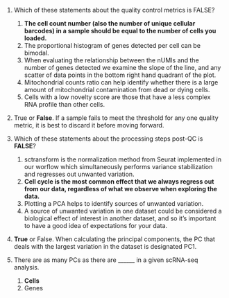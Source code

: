 
1. Which of these statements about the quality control metrics is FALSE?
    1. **The cell count number (also the number of unique cellular barcodes) in a sample should be equal to the number of cells you loaded.**
    1. The proportional histogram of genes detected per cell can be bimodal.
    1. When evaluating the relationship between the nUMIs and the number of genes detected we examine the slope of the line, and any scatter of data points in the bottom right hand quadrant of the plot.
    1. Mitochondrial counts ratio can help identify whether there is a large amount of mitochondrial contamination from dead or dying cells.
    1. Cells with a low novelty score are those that have a less complex RNA profile than other cells. 

1. True or **False**. If a sample fails to meet the threshold for any one quality metric, it is best to discard it before moving forward.

1. Which of these statements about the processing steps post-QC is **FALSE**? 
    1. sctransform is the normalization method from Seurat implemented in our worflow which simultaneously performs variance stabilization and regresses out unwanted variation.
    1. **Cell cycle is the most common effect that we always regress out from our data, regardless of what we observe when exploring the data.**
    1. Plotting a PCA helps to identify sources of unwanted variation.
    1. A source of unwanted variation in one dataset could be considered a biological effect of interest in another dataset, and so it’s important to have a good idea of expectations for your data.

1. **True** or False. When calculating the principal components, the PC that deals with the largest variation in the dataset is designated PC1.

1. There are as many PCs as there are ______ in a given scRNA-seq analysis.
    1. **Cells**
    2. Genes
